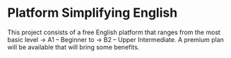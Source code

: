 # Platform Simplifying English

This project consists of a free English platform that ranges from the most basic level -> A1 – Beginner to -> B2 – Upper Intermediate. A premium plan will be available that will bring some benefits.


